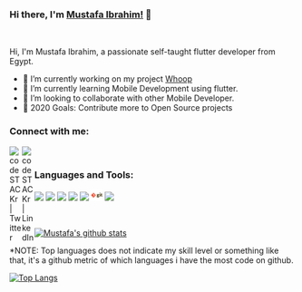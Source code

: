 ### Hi there, I'm [Mustafa Ibrahim!](https://anuraghazra.github.io) 👋

</a>

<br />

Hi, I'm Mustafa Ibrahim, a passionate self-taught flutter developer from Egypt.

* 🔭 I’m currently working on my project [Whoop](https://github.com/I7Mustafa/whoop)
* 🌱 I’m currently learning Mobile Development using flutter.
* 👯 I’m looking to collaborate with other Mobile Developer.
* 🥅 2020 Goals: Contribute more to Open Source projects

### Connect with me:

[<img align="left" alt="codeSTACKr | Twitter" width="22px" src="https://cdn.jsdelivr.net/npm/simple-icons@v3/icons/twitter.svg" />][twitter]
[<img align="left" alt="codeSTACKr | LinkedIn" width="22px" src="https://cdn.jsdelivr.net/npm/simple-icons@v3/icons/linkedin.svg" />][linkedin]

<br />

### Languages and Tools:

<code><img height="20" src="https://logo.clearbit.com/flutter.dev"></code>
<code><img height="20" src="https://logo.clearbit.com/dart.dev"></code>
<code><img height="20" src="https://logo.clearbit.com/https://www.android.com/"></code>
<code><img height="20" src="https://logo.clearbit.com/kotlinlang.org"></code>
<code><img height="20" src="https://logo.clearbit.com/https://firebase.com/"></code>
<code><img height="20" src="https://raw.githubusercontent.com/github/explore/80688e429a7d4ef2fca1e82350fe8e3517d3494d/topics/git/git.png"></code>
<code><img height="20" src="https://logo.clearbit.com/github.com"></code>

</a>

<br />

[![Mustafa's github stats](https://github-readme-stats.vercel.app/api?username=I7Mustafa&count_private=true)](https://github.com/anuraghazra/github-readme-stats)

*NOTE: Top languages does not indicate my skill level or something like that, it's a github metric of which languages i have the most code on github.

[![Top Langs](https://github-readme-stats.vercel.app/api/top-langs/?username=I7Mustafa)](https://github.com/anuraghazra/github-readme-stats)

[twitter]: https://twitter.com/I7Mustafa
[linkedin]: https://www.linkedin.com/in/i7mustafa/
